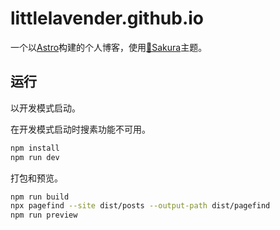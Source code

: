 # littlelavender.github.io
一个以[Astro](https://docs.astro.build)构建的个人博客，使用[🌸Sakura](https://github.com/LIlGG/halo-theme-sakura)主题。

## 运行

以开发模式启动。

在开发模式启动时搜素功能不可用。

```sh 
npm install
npm run dev
```

打包和预览。

```sh
npm run build
npx pagefind --site dist/posts --output-path dist/pagefind
npm run preview
```
